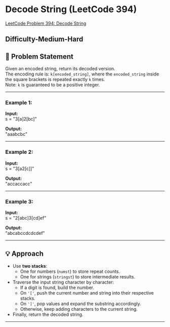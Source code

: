# Decode String (LeetCode 394)

[LeetCode Problem 394: Decode String](https://leetcode.com/problems/decode-string/?utm_source=chatgpt.com)

Difficulty-Medium-Hard
---
## 📌 Problem Statement

Given an encoded string, return its decoded version.  
The encoding rule is: `k[encoded_string]`, where the `encoded_string` inside the square brackets is repeated exactly `k` times.  
Note: `k` is guaranteed to be a positive integer.

---

### Example 1:
**Input:**  
s = "3[a]2[bc]"

**Output:**  
"aaabcbc"


---

### Example 2:
**Input:**  
s = "3[a2[c]]"



**Output:**  
"accaccacc"


---
### Example 3:
**Input:**  
s = "2[abc]3[cd]ef"


**Output:**  
"abcabccdcdcdef"



---

## 💡 Approach


- Use **two stacks**:  
  - One for numbers (`numst`) to store repeat counts.  
  - One for strings (`stringst`) to store intermediate results.  
- Traverse the input string character by character:  
  - If a digit is found, build the number.  
  - On `'['`, push the current number and string into their respective stacks.  
  - On `']'`, pop values and expand the substring accordingly.  
  - Otherwise, keep adding characters to the current string.  
- Finally, return the decoded string.

---
